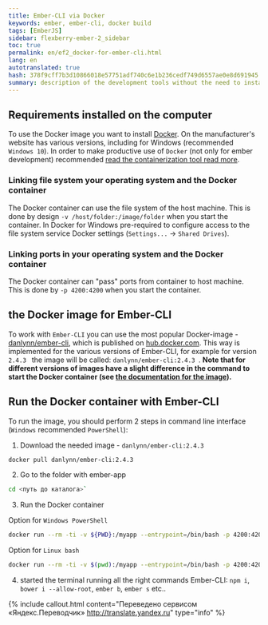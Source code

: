 ```yaml
--- 
title: Ember-CLI via Docker 
keywords: ember, ember-cli, docker build 
tags: [EmberJS] 
sidebar: flexberry-ember-2_sidebar 
toc: true 
permalink: en/ef2_docker-for-ember-cli.html 
lang: en 
autotranslated: true 
hash: 378f9cff7b3d10866018e57751adf740c6e1b236cedf749d6557ae0e8d691945 
summary: description of the development tools without the need to install and on the developer's computer (make sure to have Docker installed). 
--- 
```


## Requirements installed on the computer 

To use the Docker image you want to install [Docker](https://www.docker.com/). On the manufacturer's website has various versions, including for Windows (recommended `Windows 10`). In order to make productive use of `Docker` (not only for ember development) recommended [read the containerization tool read more](gbt_deployment_docker.html). 

### Linking file system your operating system and the Docker container 

The Docker container can use the file system of the host machine. This is done by design `-v /host/folder:/image/folder` when you start the container. In Docker for Windows pre-required to configure access to the file system service Docker settings (`Settings...` -> `Shared Drives`). 

### Linking ports in your operating system and the Docker container 

The Docker container can "pass" ports from container to host machine. This is done by `-p 4200:4200` when you start the container. 

## the Docker image for Ember-CLI 

To work with `Ember-CLI` you can use the most popular Docker-image - [danlynn/ember-cli](https://hub.docker.com/r/danlynn/ember-cli/), which is published on [hub.docker.com](https://hub.docker.com). This way is implemented for the various versions of Ember-CLI, for example for version `2.4.3 ` the image will be called: `danlynn/ember-cli:2.4.3 `. **Note that for different versions of images have a slight difference in the command to start the Docker container (see [the documentation for the image](https://hub.docker.com/r/danlynn/ember-cli/)).** 

## Run the Docker container with Ember-CLI 

To run the image, you should perform 2 steps in command line interface (`Windows` recommended `PowerShell`): 
1) Download the needed image - `danlynn/ember-cli:2.4.3 ` 

``` bash
docker pull danlynn/ember-cli:2.4.3
``` 

2) Go to the folder with ember-app 

``` bash
cd <путь до каталога>`
``` 

3) Run the Docker container 

Option for `Windows PowerShell` 
``` bash
docker run --rm -ti -v ${PWD}:/myapp --entrypoint=/bin/bash -p 4200:4200 -p 49153:49153 -p 7357:7357 danlynn/ember-cli:2.4.3
``` 

Option for `Linux bash` 

``` bash
docker run --rm -ti -v $(pwd):/myapp --entrypoint=/bin/bash -p 4200:4200 -p 49153:49153 -p 7357:7357 danlynn/ember-cli:2.4.3
``` 

4) started the terminal running all the right commands Ember-CLI: 
`npm i`, `bower i --allow-root`, `ember b`, `ember s` etc.. 



{% include callout.html content="Переведено сервисом «Яндекс.Переводчик» <http://translate.yandex.ru>" type="info" %}